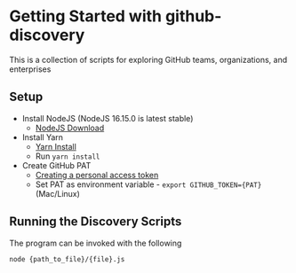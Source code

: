 # Getting Started with github-discovery

This is a collection of scripts for exploring GitHub teams, organizations, and enterprises

## Setup

* Install NodeJS (NodeJS 16.15.0 is latest stable)
  * [NodeJS Download](https://nodejs.org/en/)
* Install Yarn
  * [Yarn Install](https://classic.yarnpkg.com/lang/en/docs/install/#mac-stable)
  * Run ```yarn install```
* Create GitHub PAT
  * [Creating a personal access token](https://docs.github.com/en/authentication/keeping-your-account-and-data-secure/creating-a-personal-access-token)
  * Set PAT as environment variable -  ```export GITHUB_TOKEN={PAT}``` (Mac/Linux)

## Running the Discovery Scripts

The program can be invoked with the following
```
node {path_to_file}/{file}.js
```
